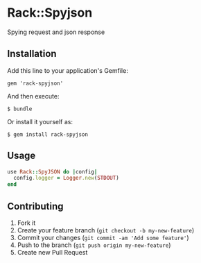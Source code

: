 # Rack::Spyjson

Spying request and json response

## Installation

Add this line to your application's Gemfile:

    gem 'rack-spyjson'

And then execute:

    $ bundle

Or install it yourself as:

    $ gem install rack-spyjson

## Usage

```ruby
use Rack::SpyJSON do |config|
  config.logger = Logger.new(STDOUT)
end
```

## Contributing

1. Fork it
2. Create your feature branch (`git checkout -b my-new-feature`)
3. Commit your changes (`git commit -am 'Add some feature'`)
4. Push to the branch (`git push origin my-new-feature`)
5. Create new Pull Request
